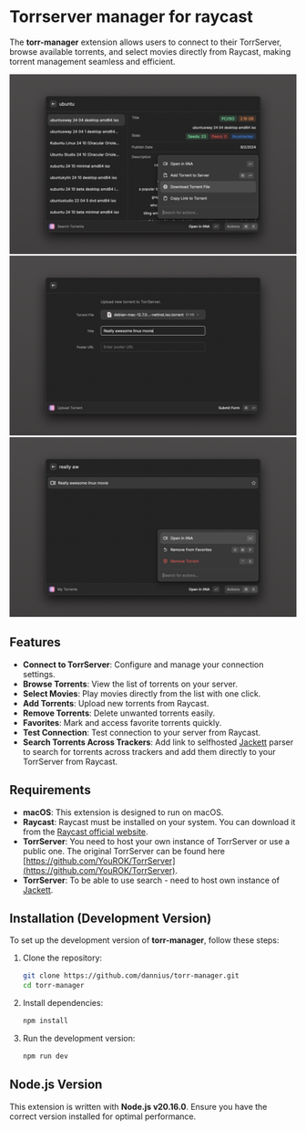 # Torrserver manager for raycast

The **torr-manager** extension allows users to connect to their TorrServer, browse available torrents, and select movies directly from Raycast, making torrent management seamless and efficient.

<img src="/assets/readme-image-1.png" alt="Torrserver Manager" width="550"/>

<img src="/assets/readme-image-2.png" alt="Torrserver Manager" width="550"/>

<img src="/assets/readme-image-3.png" alt="Torrserver Manager" width="550"/>

## Features

- **Connect to TorrServer**: Configure and manage your connection settings.
- **Browse Torrents**: View the list of torrents on your server.
- **Select Movies**: Play movies directly from the list with one click.
- **Add Torrents**: Upload new torrents from Raycast.
- **Remove Torrents**: Delete unwanted torrents easily.
- **Favorites**: Mark and access favorite torrents quickly.
- **Test Connection**: Test connection to your server from Raycast.
- **Search Torrents Across Trackers**: Add link to selfhosted [Jackett](https://github.com/Jackett/Jackett) parser to search for torrents across trackers and add them directly to your TorrServer from Raycast.

## Requirements

- **macOS**: This extension is designed to run on macOS.
- **Raycast**: Raycast must be installed on your system. You can download it from the [Raycast official website](https://www.raycast.com).
- **TorrServer**: You need to host your own instance of TorrServer or use a public one. The original TorrServer can be found here [https://github.com/YouROK/TorrServer](https://github.com/YouROK/TorrServer).
- **TorrServer**: To be able to use search - need to host own instance of [Jackett](https://github.com/Jackett/Jackett).

## Installation (Development Version)

To set up the development version of **torr-manager**, follow these steps:

1. Clone the repository:

   ```bash
   git clone https://github.com/dannius/torr-manager.git
   cd torr-manager
   ```

2. Install dependencies:

   ```bash
   npm install
   ```

3. Run the development version:
   ```bash
   npm run dev
   ```

## **Node.js Version**

This extension is written with **Node.js v20.16.0**. Ensure you have the correct version installed for optimal performance.
